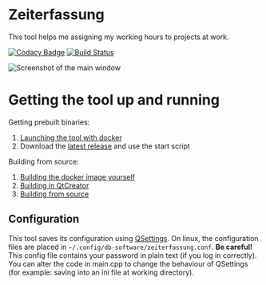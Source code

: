 # Zeiterfassung
This tool helps me assigning my working hours to projects at work.

[![Codacy Badge](https://api.codacy.com/project/badge/Grade/57dffc1fba4345a9a638695d620f1489)](https://app.codacy.com/app/0xFEEDC0DE64/QtZeiterfassung?utm_source=github.com&utm_medium=referral&utm_content=0xFEEDC0DE64/QtZeiterfassung&utm_campaign=badger)
[![Build Status](https://travis-ci.org/0xFEEDC0DE64/QtZeiterfassung.svg?branch=master)](https://travis-ci.org/0xFEEDC0DE64/QtZeiterfassung)

![Screenshot of the main window](https://raw.githubusercontent.com/0xFEEDC0DE64/QtZeiterfassung/master/screenshot.png)

# Getting the tool up and running
Getting prebuilt binaries:
1. [Launching the tool with docker](https://github.com/0xFEEDC0DE64/QtZeiterfassung/wiki/Launching-the-tool-with-docker)
2. Download the [latest release](https://github.com/0xFEEDC0DE64/QtZeiterfassung/releases) and use the start script

Building from source:
1. [Building the docker image yourself](https://github.com/0xFEEDC0DE64/QtZeiterfassung/wiki/Building-the-docker-image-yourself)
2. [Building in QtCreator](https://github.com/0xFEEDC0DE64/QtZeiterfassung/wiki/Building-in-QtCreator-on-Windows)
3. [Building from source](https://github.com/0xFEEDC0DE64/QtZeiterfassung/wiki/Building-from-source)

## Configuration
This tool saves its configuration using [QSettings](https://doc.qt.io/qt-5/qsettings.html). On linux, the configuration files are placed in `~/.config/db-software/zeiterfassung.conf`. **Be careful!** This config file contains your password in plain text (if you log in correctly). You can alter the code in main.cpp to change the behaviour of QSettings (for example: saving into an ini file at working directory).
